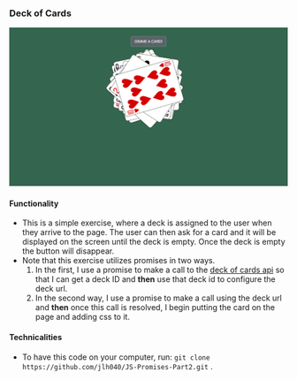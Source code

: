 ### Deck of Cards

![Deck of cards image](deckss.png)

#### Functionality

- This is a simple exercise, where a deck is assigned to the user when they arrive to the page. The user can then ask for a card and it will be displayed on the screen until the deck is empty. Once the deck is empty the button will disappear.
- Note that this exercise utilizes promises in two ways. 
  1. In the first, I use a promise to make a call to the [deck of cards api](http://deckofcardsapi.com/) so that I can get a deck ID and **then** use that deck id to configure the deck url.
  2. In the second way, I use a promise to make a call using the deck url and **then** once this call is resolved, I begin putting the card on the page and adding css to it.

#### Technicalities

- To have this code on your computer, run: `git clone https://github.com/jlh040/JS-Promises-Part2.git` .